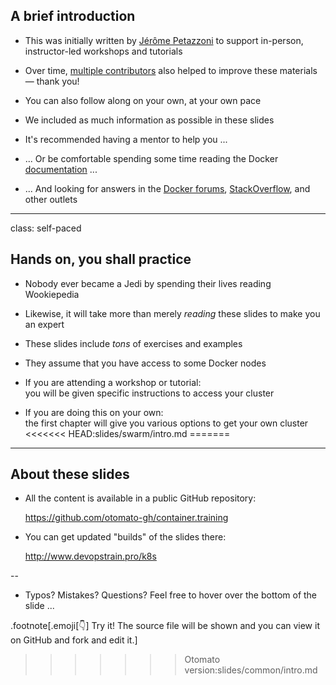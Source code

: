 ## A brief introduction

- This was initially written by [Jérôme Petazzoni](https://twitter.com/jpetazzo) to support in-person,
  instructor-led workshops and tutorials

- Over time, [multiple contributors](https://@@GITREPO@@/graphs/contributors) also helped to improve these materials — thank you!

- You can also follow along on your own, at your own pace

- We included as much information as possible in these slides

- It's recommended having a mentor to help you ...

- ... Or be comfortable spending some time reading the Docker
 [documentation](https://docs.docker.com/) ...

- ... And looking for answers in the [Docker forums](forums.docker.com),
  [StackOverflow](https://stackoverflow.com/questions/tagged/docker),
  and other outlets

---

class: self-paced

## Hands on, you shall practice

- Nobody ever became a Jedi by spending their lives reading Wookiepedia

- Likewise, it will take more than merely *reading* these slides
  to make you an expert

- These slides include *tons* of exercises and examples

- They assume that you have access to some Docker nodes

- If you are attending a workshop or tutorial:
  <br/>you will be given specific instructions to access your cluster

- If you are doing this on your own:
  <br/>the first chapter will give you various options to get your own cluster
<<<<<<< HEAD:slides/swarm/intro.md
=======

---

## About these slides

- All the content is available in a public GitHub repository:

  https://github.com/otomato-gh/container.training

- You can get updated "builds" of the slides there:

  http://www.devopstrain.pro/k8s

<!--
.exercise[
```open https://github.com/otomato-gh/container.training```
```open http://container.training/```
]
-->

--

- Typos? Mistakes? Questions? Feel free to hover over the bottom of the slide ...

.footnote[.emoji[👇] Try it! The source file will be shown and you can view it on GitHub and fork and edit it.]

<!--
.exercise[
```open https://github.com/otomato-gh/container.training/tree/master/slides/common/intro.md```
]
-->
>>>>>>> Otomato version:slides/common/intro.md
